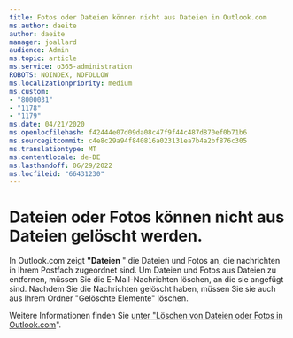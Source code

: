 ```yaml
---
title: Fotos oder Dateien können nicht aus Dateien in Outlook.com
ms.author: daeite
author: daeite
manager: joallard
audience: Admin
ms.topic: article
ms.service: o365-administration
ROBOTS: NOINDEX, NOFOLLOW
ms.localizationpriority: medium
ms.custom:
- "8000031"
- "1178"
- "1179"
ms.date: 04/21/2020
ms.openlocfilehash: f42444e07d09da08c47f9f44c487d870ef0b71b6
ms.sourcegitcommit: c4e8c29a94f840816a023131ea7b4a2bf876c305
ms.translationtype: MT
ms.contentlocale: de-DE
ms.lasthandoff: 06/29/2022
ms.locfileid: "66431230"
---
```

# <a name="cant-delete-files-or-photos-from-files"></a>Dateien oder Fotos können nicht aus Dateien gelöscht werden.

In Outlook.com zeigt **"Dateien** " die Dateien und Fotos an, die nachrichten in Ihrem Postfach zugeordnet sind. Um Dateien und Fotos aus Dateien zu entfernen, müssen Sie die E-Mail-Nachrichten löschen, an die sie angefügt sind. Nachdem Sie die Nachrichten gelöscht haben, müssen Sie sie auch aus Ihrem Ordner "Gelöschte Elemente" löschen.

Weitere Informationen finden Sie [unter "Löschen von Dateien oder Fotos in Outlook.com](https://support.office.com/article/bae0531f-040f-4c42-90b9-786ca718c16d?wt.mc_id=Office_Outlook_com_Alchemy)".